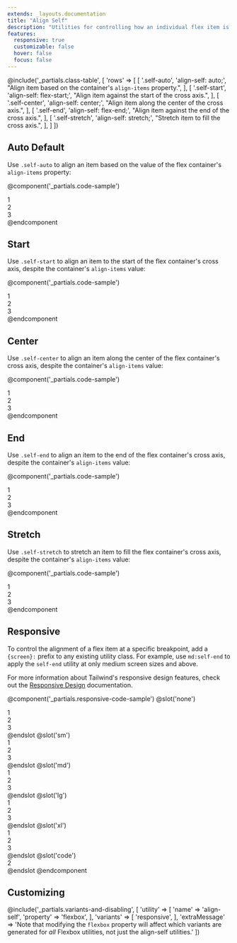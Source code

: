 ```yaml
---
extends: _layouts.documentation
title: "Align Self"
description: "Utilities for controlling how an individual flex item is positioned along its container's cross axis."
features:
  responsive: true
  customizable: false
  hover: false
  focus: false
---
```


@include('_partials.class-table', [
  'rows' => [
    [
      '.self-auto',
      'align-self: auto;',
      "Align item based on the container's <code>align-items</code> property.",
    ],
    [
      '.self-start',
      'align-self: flex-start;',
      "Align item against the start of the cross axis.",
    ],
    [
      '.self-center',
      'align-self: center;',
      "Align item along the center of the cross axis.",
    ],
    [
      '.self-end',
      'align-self: flex-end;',
      "Align item against the end of the cross axis.",
    ],
    [
      '.self-stretch',
      'align-self: stretch;',
      "Stretch item to fill the cross axis.",
    ],
  ]
])

## Auto <span class="ml-2 font-semibold text-grey-dark text-sm uppercase tracking-wide">Default</span>

Use `.self-auto` to align an item based on the value of the flex container's `align-items` property:

@component('_partials.code-sample')
<div class="flex items-stretch bg-gray-200 h-24">
  <div class="flex-1 text-grey-darker text-center bg-grey-light px-4 py-2 m-2">1</div>
  <div class="self-auto flex-1 text-grey-darkest text-center bg-grey px-4 py-2 m-2">2</div>
  <div class="flex-1 text-grey-darker text-center bg-grey-light px-4 py-2 m-2">3</div>
</div>
@endcomponent

## Start

Use `.self-start` to align an item to the start of the flex container's cross axis, despite the container's `align-items` value:

@component('_partials.code-sample')
<div class="flex items-stretch bg-gray-200 h-24">
  <div class="flex-1 text-grey-darker text-center bg-grey-light px-4 py-2 m-2">1</div>
  <div class="self-start flex-1 text-grey-darkest text-center bg-grey px-4 py-2 m-2">2</div>
  <div class="flex-1 text-grey-darker text-center bg-grey-light px-4 py-2 m-2">3</div>
</div>
@endcomponent

## Center

Use `.self-center` to align an item along the center of the flex container's cross axis, despite the container's `align-items` value:

@component('_partials.code-sample')
<div class="flex items-stretch bg-gray-200 h-24">
  <div class="flex-1 text-grey-darker text-center bg-grey-light px-4 py-2 m-2">1</div>
  <div class="self-center flex-1 text-grey-darkest text-center bg-grey px-4 py-2 m-2">2</div>
  <div class="flex-1 text-grey-darker text-center bg-grey-light px-4 py-2 m-2">3</div>
</div>
@endcomponent

## End

Use `.self-end` to align an item to the end of the flex container's cross axis, despite the container's `align-items` value:

@component('_partials.code-sample')
<div class="flex items-stretch bg-gray-200 h-24">
  <div class="flex-1 text-grey-darker text-center bg-grey-light px-4 py-2 m-2">1</div>
  <div class="self-end flex-1 text-grey-darkest text-center bg-grey px-4 py-2 m-2">2</div>
  <div class="flex-1 text-grey-darker text-center bg-grey-light px-4 py-2 m-2">3</div>
</div>
@endcomponent

## Stretch

Use `.self-stretch` to stretch an item to fill the flex container's cross axis, despite the container's `align-items` value:

@component('_partials.code-sample')
<div class="flex items-start bg-gray-200 h-24">
  <div class="flex-1 text-grey-darker text-center bg-grey-light px-4 py-2 m-2">1</div>
  <div class="self-stretch flex-1 text-grey-darkest text-center bg-grey px-4 py-2 m-2">2</div>
  <div class="flex-1 text-grey-darker text-center bg-grey-light px-4 py-2 m-2">3</div>
</div>
@endcomponent

## Responsive

To control the alignment of a flex item at a specific breakpoint, add a `{screen}:` prefix to any existing utility class. For example, use `md:self-end` to apply the `self-end` utility at only medium screen sizes and above.

For more information about Tailwind's responsive design features, check out the [Responsive Design](/docs/responsive-design) documentation.

@component('_partials.responsive-code-sample')
@slot('none')
<div class="flex items-stretch bg-gray-200 h-24">
  <div class="flex-1 text-grey-darker text-center bg-grey-light px-4 py-2 m-2">1</div>
  <div class="self-auto flex-1 text-grey-darkest text-center bg-grey px-4 py-2 m-2">2</div>
  <div class="flex-1 text-grey-darker text-center bg-grey-light px-4 py-2 m-2">3</div>
</div>
@endslot
@slot('sm')
<div class="flex items-stretch bg-gray-200 h-24">
  <div class="flex-1 text-grey-darker text-center bg-grey-light px-4 py-2 m-2">1</div>
  <div class="self-start flex-1 text-grey-darkest text-center bg-grey px-4 py-2 m-2">2</div>
  <div class="flex-1 text-grey-darker text-center bg-grey-light px-4 py-2 m-2">3</div>
</div>
@endslot
@slot('md')
<div class="flex items-stretch bg-gray-200 h-24">
  <div class="flex-1 text-grey-darker text-center bg-grey-light px-4 py-2 m-2">1</div>
  <div class="self-end flex-1 text-grey-darkest text-center bg-grey px-4 py-2 m-2">2</div>
  <div class="flex-1 text-grey-darker text-center bg-grey-light px-4 py-2 m-2">3</div>
</div>
@endslot
@slot('lg')
<div class="flex items-stretch bg-gray-200 h-24">
  <div class="flex-1 text-grey-darker text-center bg-grey-light px-4 py-2 m-2">1</div>
  <div class="self-center flex-1 text-grey-darkest text-center bg-grey px-4 py-2 m-2">2</div>
  <div class="flex-1 text-grey-darker text-center bg-grey-light px-4 py-2 m-2">3</div>
</div>
@endslot
@slot('xl')
<div class="flex items-stretch bg-gray-200 h-24">
  <div class="flex-1 text-grey-darker text-center bg-grey-light px-4 py-2 m-2">1</div>
  <div class="self-stretch flex-1 text-grey-darkest text-center bg-grey px-4 py-2 m-2">2</div>
  <div class="flex-1 text-grey-darker text-center bg-grey-light px-4 py-2 m-2">3</div>
</div>
@endslot
@slot('code')
<div class="items-stretch ...">
  <!-- ... -->
  <div class="none:self-auto sm:self-start md:self-end lg:self-center xl:self-stretch ...">2</div>
  <!-- ... -->
</div>
@endslot
@endcomponent

## Customizing

@include('_partials.variants-and-disabling', [
    'utility' => [
        'name' => 'align-self',
        'property' => 'flexbox',
    ],
    'variants' => [
        'responsive',
    ],
    'extraMessage' => 'Note that modifying the <code>flexbox</code> property will affect which variants are generated for <em>all</em> Flexbox utilities, not just the align-self utilities.'
])
